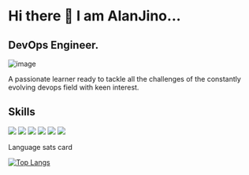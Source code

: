 # Hi there 👋  I am AlanJino...

## DevOps Engineer.

![image](https://media.istockphoto.com/id/1303169188/photo/devops-concept.jpg?s=612x612&w=0&k=20&c=RzgMNp4TqIzpjZddZ4Lqyun9uXg5P1uF586BBIy1Fu8=)

A passionate learner ready to tackle all the challenges of the constantly evolving devops field with keen interest.

<!-- ![image](https://media.istockphoto.com/id/1303169188/photo/devops-concept.jpg?s=612x612&w=0&k=20&c=RzgMNp4TqIzpjZddZ4Lqyun9uXg5P1uF586BBIy1Fu8=) -->

## Skills
  
<img src="https://img.shields.io/badge/Docker-2CA5E0?style=for-the-badge&logo=docker&logoColor=white" /> <img src="https://img.shields.io/badge/Helm-0F1689?style=for-the-badge&logo=Helm&labelColor=0F1689" /> <img src="https://img.shields.io/badge/kubernetes-326ce5.svg?&style=for-the-badge&logo=kubernetes&logoColor=white" /> <img src="https://img.shields.io/badge/Go-00ADD8?style=for-the-badge&logo=go&logoColor=white" /> <img src="https://img.shields.io/badge/Linux-FCC624?style=for-the-badge&logo=linux&logoColor=black" />  <img src="https://img.shields.io/badge/GitHub_Actions-2088FF?style=for-the-badge&logo=github-actions&logoColor=white" /> 


Language sats card

[![Top Langs](https://github-readme-stats.vercel.app/api/top-langs/?username=Alan-Jino)](https://github.com/Alan-Jino/Alan-Jino/edit/main/README.md)
